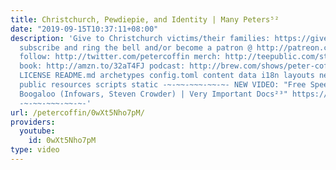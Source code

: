 ```yaml
---
title: Christchurch, Pewdiepie, and Identity | Many Peters⁵²
date: "2019-09-15T10:37:11+08:00"
description: 'Give to Christchurch victims/their families: https://givealittle.co.nz/cause/christchurch-shooting-victims-fund
  subscribe and ring the bell and/or become a patron @ http://patreon.com/petercoffin
  follow: http://twitter.com/petercoffin merch: http://teepublic.com/stores/peter-coffin?ref_id=6134
  book: http://amzn.to/32aT4FJ podcast: http://brew.com/shows/peter-coffin CONTRIBUTING.md
  LICENSE README.md archetypes config.toml content data i18n layouts netlify.toml
  public resources scripts static -~-~~-~~~-~~-~- NEW VIDEO: "Free Speech 2: Censorship
  Boogaloo (Infowars, Steven Crowder) | Very Important Docs²³" https://www.youtube.com/watch?v=SlFdykutQ0g&list=PL9oHQnEByWyXObkJN9YYQS9hxBjpN8RLG
  -~-~~-~~~-~~-~-'
url: /petercoffin/0wXt5Nho7pM/
providers:
  youtube:
    id: 0wXt5Nho7pM
type: video
---
```

